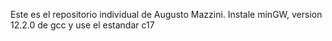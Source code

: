 Este es el repositorio individual de Augusto Mazzini. Instale minGW, version 12.2.0 de gcc y use el estandar c17

